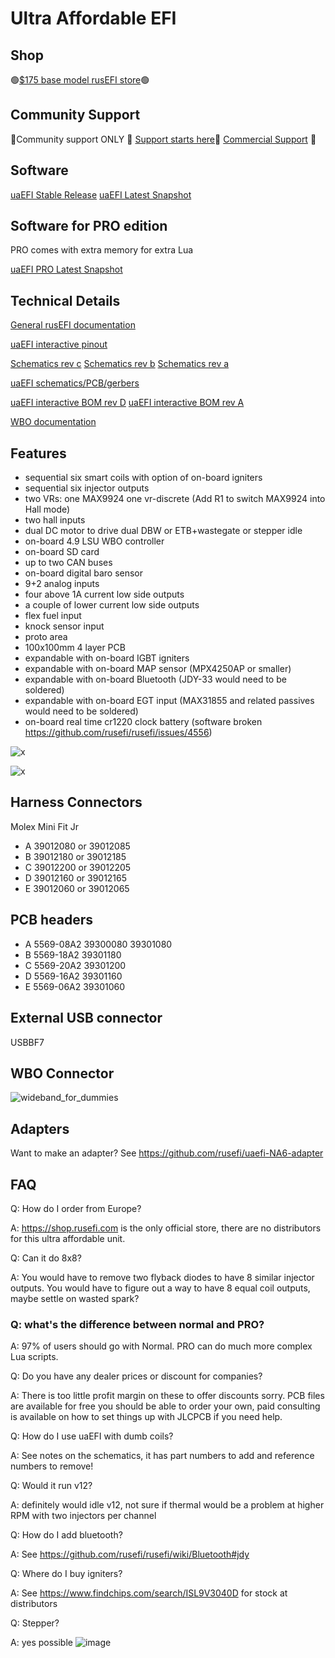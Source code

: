# Ultra Affordable EFI

## Shop

🟢[$175 base model rusEFI store](https://www.shop.rusefi.com/shop/p/uaefi-ultra-affordable-efi)🟢

## Community Support

🔴Community support ONLY 🔴 [Support starts here](https://github.com/rusefi/rusefi/wiki/Support)🔴 [Commercial Support](https://www.shop.rusefi.com/shop/p/details-about-rusefi-ecu-technical-support) 🔴

## Software

[uaEFI Stable Release](https://github.com/rusefi/rusefi/releases/latest/download/rusefi_bundle_uaefi.zip) [uaEFI Latest Snapshot](https://rusefi.com/build_server/rusefi_bundle_uaefi.zip)

## Software for PRO edition

PRO comes with extra memory for extra Lua

[uaEFI PRO Latest Snapshot](https://rusefi.com/build_server/rusefi_bundle_uaefi_pro.zip)

## Technical Details

[General rusEFI documentation](https://github.com/rusefi/rusefi/wiki/Support)

[uaEFI interactive pinout](https://rusefi.com/docs/pinouts/hellen/uaefi/)

[Schematics rev c](https://github.com/rusefi/uaefi/raw/main/boards/uaefi-c/board/uaefi-c-schematic.pdf)
[Schematics rev b](https://github.com/rusefi/uaefi/raw/main/boards/uaefi-b/board/uaefi-b-schematic.pdf)
[Schematics rev a](https://github.com/rusefi/uaefi/raw/main/boards/uaefi-a/board/uaefi-a-schematic.pdf)

[uaEFI schematics/PCB/gerbers](https://github.com/rusefi/uaefi)

[uaEFI interactive BOM rev D](https://rusefi.com/docs/ibom/uaefi-d-ibom.html) [uaEFI interactive BOM rev A](https://rusefi.com/docs/ibom/uaefi-a-ibom.html)

[WBO documentation](https://github.com/rusefi/rusefi/wiki/rusEFI-Wideband-Controller)

## Features

* sequential six smart coils with option of on-board igniters
* sequential six injector outputs
* two VRs: one MAX9924 one vr-discrete (Add R1 to switch MAX9924 into Hall mode)
* two hall inputs
* dual DC motor to drive dual DBW or ETB+wastegate or stepper idle
* on-board 4.9 LSU WBO controller
* on-board SD card
* up to two CAN buses
* on-board digital baro sensor
* 9+2 analog inputs
* four above 1A current low side outputs
* a couple of lower current low side outputs
* flex fuel input
* knock sensor input
* proto area
* 100x100mm 4 layer PCB
* expandable with on-board IGBT igniters
* expandable with on-board MAP sensor (MPX4250AP or smaller)
* expandable with on-board Bluetooth (JDY-33 would need to be soldered)
* expandable with on-board EGT input (MAX31855 and related passives would need to be soldered)
* on-board real time cr1220 clock battery (software broken https://github.com/rusefi/rusefi/issues/4556)

![x](https://raw.githubusercontent.com/rusefi/uaefi/master/docs/uaefi-a-top.png)

![x](https://raw.githubusercontent.com/rusefi/uaefi/master/docs/uaefi-a-back.png)

## Harness Connectors

Molex Mini Fit Jr

* A 39012080 or 39012085
* B 39012180 or 39012185
* C 39012200 or 39012205
* D 39012160 or 39012165
* E 39012060 or 39012065

## PCB headers

* A 5569-08A2 39300080 39301080
* B 5569-18A2 39301180
* C 5569-20A2 39301200
* D 5569-16A2 39301160
* E 5569-06A2 39301060

## External USB connector

USBBF7

## WBO Connector

![wideband_for_dummies](https://github.com/rusefi/rusefi_documentation/assets/82368250/3e5aca8a-62cf-4636-905c-cf79b18deef0)

## Adapters

Want to make an adapter? See https://github.com/rusefi/uaefi-NA6-adapter

## FAQ

Q: How do I order from Europe?

A: https://shop.rusefi.com is the only official store, there are no distributors for this ultra affordable unit.

Q: Can it do 8x8?

A: You would have to remove two flyback diodes to have 8 similar injector outputs. You would have to figure out a way to have 8 equal coil outputs, maybe settle on wasted spark?

### Q: what's the difference between normal and PRO?

A: 97% of users should go with Normal. PRO can do much more complex Lua scripts.

Q: Do you have any dealer prices or discount for companies?

A: There is too little profit margin on these to offer discounts sorry.
PCB files are available for free you should be able to order your own, paid consulting is available on how to set things up with JLCPCB if you need help.

Q: How do I use uaEFI with dumb coils?

A: See notes on the schematics, it has part numbers to add and reference numbers to remove!

Q: Would it run v12?

A: definitely would idle v12, not sure if thermal would be a problem at higher RPM with two injectors per channel

Q: How do I add bluetooth?

A: See https://github.com/rusefi/rusefi/wiki/Bluetooth#jdy

Q: Where do I buy igniters?

A: See https://www.findchips.com/search/ISL9V3040D for stock at distributors

Q: Stepper?

A: yes possible
![image](https://github.com/user-attachments/assets/c2d71f49-11ca-4bbf-a495-85875e6f8203)
